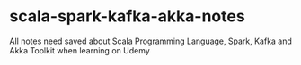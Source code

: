 # scala-spark-kafka-akka-notes
All notes need saved about Scala Programming Language, Spark, Kafka and Akka Toolkit when learning on Udemy
